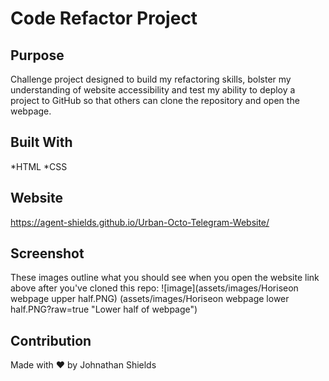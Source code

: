 # Code Refactor Project

## Purpose
Challenge project designed to build my refactoring skills, bolster my understanding of website accessibility and test my ability to deploy a project to GitHub so that others can clone the repository and open the webpage. 

## Built With
*HTML
*CSS

## Website
https://agent-shields.github.io/Urban-Octo-Telegram-Website/

## Screenshot
These images outline what you should see when you open the website link above after you've cloned this repo: 
![image](assets/images/Horiseon webpage upper half.PNG)
(assets/images/Horiseon webpage lower half.PNG?raw=true "Lower half of webpage")

## Contribution
Made with ❤️ by Johnathan Shields 